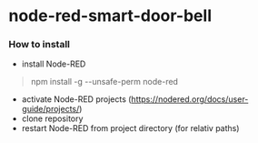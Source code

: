 node-red-smart-door-bell
========================

### How to install

* install Node-RED
> npm install -g --unsafe-perm node-red
* activate Node-RED projects (https://nodered.org/docs/user-guide/projects/)
* clone repository
* restart Node-RED from project directory (for relativ paths)

